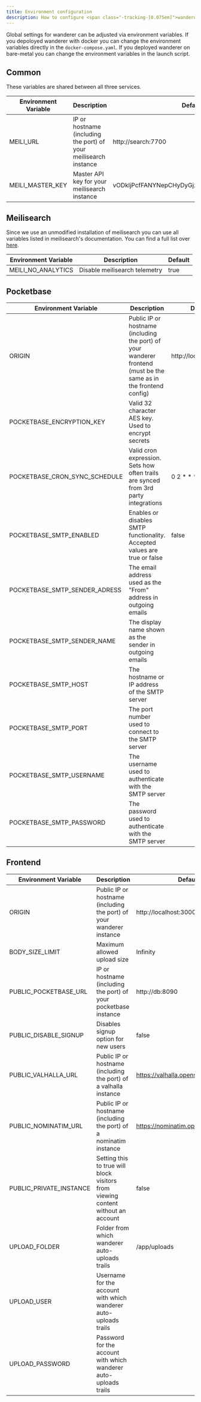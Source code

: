 ```yaml
---
title: Environment configuration
description: How to configure <span class="-tracking-[0.075em]">wanderer</span> with environment variables
---
```


Global settings for <span class="-tracking-[0.075em]">wanderer</span> can be adjusted via environment variables. If you depoloyed <span class="-tracking-[0.075em]">wanderer</span> with docker you can change the environment variables directly in the `docker-compose.yaml`. If you deployed <span class="-tracking-[0.075em]">wanderer</span> on bare-metal you can change the environment variables in the launch script.

## Common
These variables are shared between all three services.

| Environment Variable | Description                                                      | Default                                     |
| -------------------- | ---------------------------------------------------------------- | ------------------------------------------- |
| MEILI_URL            | IP or hostname (including the port) of your meilisearch instance | http://search:7700                          |
| MEILI_MASTER_KEY     | Master API key for your meilisearch instance                     | vODkljPcfFANYNepCHyDyGjzAMPcdHnrb6X5KyXQPWo |

## Meilisearch
Since we use an unmodified installation of meilisearch you can use all variables listed in meilisearch's documentation. You can find a full list over [here](https://www.meilisearch.com/docs/learn/configuration/instance_options).

| Environment Variable | Description                   | Default |
| -------------------- | ----------------------------- | ------- |
| MEILI_NO_ANALYTICS   | Disable meilisearch telemetry | true    |

## Pocketbase
| Environment Variable          | Description                                                                                                       | Default               |
| ----------------------------- | ----------------------------------------------------------------------------------------------------------------- | --------------------- |
| ORIGIN                        | Public IP or hostname (including the port) of your <span class="-tracking-[0.075em]">wanderer</span> frontend (must be the same as in the frontend config) | http://localhost:3000 |
| POCKETBASE_ENCRYPTION_KEY     | Valid 32 character AES key. Used to encrypt secrets                                                               |                       |
| POCKETBASE_CRON_SYNC_SCHEDULE | Valid cron expression. Sets how often trails are synced from 3rd party integrations                               | 0 2 * * *             |
| POCKETBASE_SMTP_ENABLED       | Enables or disables SMTP functionality. Accepted values are true or false                                         | false                 |
| POCKETBASE_SMTP_SENDER_ADRESS | The email address used as the "From" address in outgoing emails                                                   |                       |
| POCKETBASE_SMTP_SENDER_NAME   | The display name shown as the sender in outgoing emails                                                           |                       |
| POCKETBASE_SMTP_HOST          | The hostname or IP address of the SMTP server                                                                     |                       |
| POCKETBASE_SMTP_PORT          | The port number used to connect to the SMTP server                                                                |                       |
| POCKETBASE_SMTP_USERNAME      | The username used to authenticate with the SMTP server                                                            |                       |
| POCKETBASE_SMTP_PASSWORD      | The password used to authenticate with the SMTP server                                                            |                       |

## Frontend

| Environment Variable    | Description                                                                      | Default                             |
| ----------------------- | -------------------------------------------------------------------------------- | ----------------------------------- |
| ORIGIN                  | Public IP or hostname (including the port) of your <span class="-tracking-[0.075em]">wanderer</span> instance             | http://localhost:3000               |
| BODY_SIZE_LIMIT         | Maximum allowed upload size                                                      | Infinity                            |
| PUBLIC_POCKETBASE_URL   | IP or hostname (including the port) of your pocketbase instance                  | http://db:8090                      |
| PUBLIC_DISABLE_SIGNUP   | Disables signup option for new users                                             | false                               |
| PUBLIC_VALHALLA_URL     | Public IP or hostname (including the port) of a valhalla instance                | https://valhalla.openstreetmap.de  |
| PUBLIC_NOMINATIM_URL    | Public IP or hostname (including the port) of a nominatim instance               | https://nominatim.openstreetmap.org |
| PUBLIC_PRIVATE_INSTANCE | Setting this to true will block visitors from viewing content without an account | false                               |
| UPLOAD_FOLDER           | Folder from which <span class="-tracking-[0.075em]">wanderer</span> auto-uploads trails                                   | /app/uploads                        |
| UPLOAD_USER             | Username for the account with which <span class="-tracking-[0.075em]">wanderer</span> auto-uploads trails                 |                                     |
| UPLOAD_PASSWORD         | Password for the account with which <span class="-tracking-[0.075em]">wanderer</span> auto-uploads trails                 |                                     |
